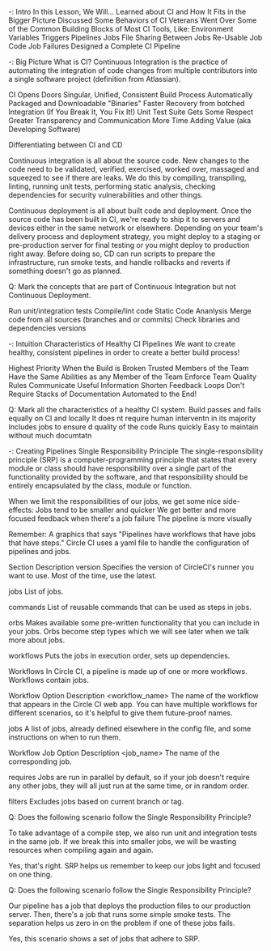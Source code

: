 -: Intro
In this Lesson, We Will...
Learned about CI and How It Fits in the Bigger Picture
Discussed Some Behaviors of CI Veterans
Went Over Some of the Common Building Blocks of Most CI Tools, Like:
          Environment Variables
          Triggers
          Pipelines
          Jobs
          File Sharing Between Jobs
          Re-Usable Job Code
          Job Failures
Designed a Complete CI Pipeline

-: Big Picture
What is CI?
Continuous Integration is the practice of automating the integration of code changes from multiple contributors into a single software project (definition from Atlassian).

CI Opens Doors
Singular, Unified, Consistent Build Process
Automatically Packaged and Downloadable "Binaries"
Faster Recovery from botched Integration (If You Break It, You Fix It!)
Unit Test Suite Gets Some Respect
Greater Transparency and Communication
More Time Adding Value (aka Developing Software)

Differentiating between CI and CD

Continuous integration is all about the source code.
New changes to the code need to be validated, verified, exercised, worked over, massaged and squeezed to see if there are leaks. We do this by compiling, transpiling, linting, running unit tests, performing static analysis, checking dependencies for security vulnerabilities and other things.

Continuous deployment is all about built code and deployment.
Once the source code has been built in CI, we're ready to ship it to servers and devices either in the same network or elsewhere. Depending on your team's delivery process and deployment strategy, you might deploy to a staging or pre-production server for final testing or you might deploy to production right away. Before doing so, CD can run scripts to prepare the infrastructure, run smoke tests, and handle rollbacks and reverts if something doesn't go as planned.

Q: Mark the concepts that are part of Continuous Integration but not Continuous Deployment.

Run unit/integration tests
Compile/lint code
Static Code Ananlysis
Merge code from all sources (branches and or commits)
Check libraries and dependencies versions

-: Intuition
Characteristics of Healthy CI Pipelines
We want to create healthy, consistent pipelines in order to create a better build process!

Highest Priority When the Build is Broken
Trusted Members of the Team
Have the Same Abilities as any Member of the Team
Enforce Team Quality Rules
Communicate Useful Information
Shorten Feedback Loops
Don't Require Stacks of Documentation
Automated to the End!

Q: Mark all the characteristics of a healthy CI system.
Build passes and fails equally on CI and locally
It does nt require human interventn in its majority
Includes jobs to ensure d quality of the code
Runs quickly
Easy to maintain without much documtatn

-: Creating Pipelines
Single Responsibility Principle
The single-responsibility principle (SRP) is a computer-programming principle that states that every module or class should have responsibility over a single part of the functionality provided by the software, and that responsibility should be entirely encapsulated by the class, module or function.

When we limit the responsibilities of our jobs, we get some nice side-effects:
Jobs tend to be smaller and quicker
We get better and more focused feedback when there's a job failure
The pipeline is more visually 

Remember:
A graphics that says "Pipelines have workflows that have jobs that have steps."
Circle CI uses a yaml file to handle the configuration of pipelines and jobs.

Section	                    Description
version	                    Specifies the version of CircleCI's runner you want to use. Most of the time, use the latest.

jobs	                    List of jobs.

commands	          List of reusable commands that can be used as steps in jobs.

orbs	                    Makes available some pre-written functionality that you can include in your jobs. Orbs become step types which we 
will see later when we talk more about jobs.

workflows	                    Puts the jobs in execution order, sets up dependencies.

Workflows
In Circle CI, a pipeline is made up of one or more workflows. Workflows contain jobs.

Workflow Option	                    Description
<workflow_name>	                    The name of the workflow that appears in the Circle CI web app. You can have multiple workflows for different scenarios, so it's helpful to give them future-proof names.

jobs	                                                  A list of jobs,  already defined elsewhere in the config file, and some instructions 
on when to run them.

Workflow Job Option	                    Description
<job_name>	                    The name of the corresponding job.

requires	                                        Jobs are run in parallel by default, so if your job doesn't require any other jobs, they will all just run at the same time, or in random order.

filters	                                        Excludes jobs based on current branch or tag.

Q: Does the following scenario follow the Single Responsibility Principle?

To take advantage of a compile step, we also run unit and integration tests in the same job. If we break this into smaller jobs, we will be wasting resources when compiling again and again.

Yes, that's right. SRP helps us remember to keep our jobs light and focused on one thing.

Q: Does the following scenario follow the Single Responsibility Principle?

Our pipeline has a job that deploys the production files to our production server. Then, there's a job that runs some simple smoke tests. The separation helps us zero in on the problem if one of these jobs fails.

Yes, this scenario shows a set of jobs that adhere to SRP.

